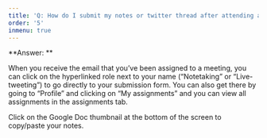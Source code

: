 ```yaml
---
title: 'Q: How do I submit my notes or twitter thread after attending a meeting?'
order: '5'
inmenu: true
---
```

**Answer: **

When you receive the email that you’ve been assigned to a meeting, you can click on the hyperlinked role next to your name (“Notetaking” or “Live-tweeting”) to go directly to your submission form. You can also get there by going to “Profile” and clicking on “My assignments” and you can view all assignments in the assignments tab.

Click on the Google Doc thumbnail at the bottom of the screen to copy/paste your notes.
